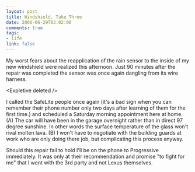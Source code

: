 ```yaml
--- 
layout: post
title: Windshield, Take Three
date: 2006-06-29T03:02:00
comments: true
tags:
- life
link: false
---
```

My worst fears about the reapplication of the rain sensor to the inside of my new windshield were realized this afternoon. Just 90 minutes after the repair was completed the sensor was once again dangling from its wire harness.

&lt;Expletive deleted /&gt;

I called the SafeLite people once again (it's a bad sign when you can remember their phone number only two days after learning of them for the first time.) and scheduled a Saturday morning appointment here at home. (A) The car will have been in the garage overnight rather than in direct 97 degree sunshine. In other words the surface temperature of the glass won't rival molten lava. (B) I won't have to negotiate with the building guards at work who are only doing there job, but complicating this process anyway.

Should this repair fail to hold I'll be on the phone to Progressive immediately. It was only at their recommendation and promise "to fight for me" that I went with the 3rd party and not Lexus themselves.

